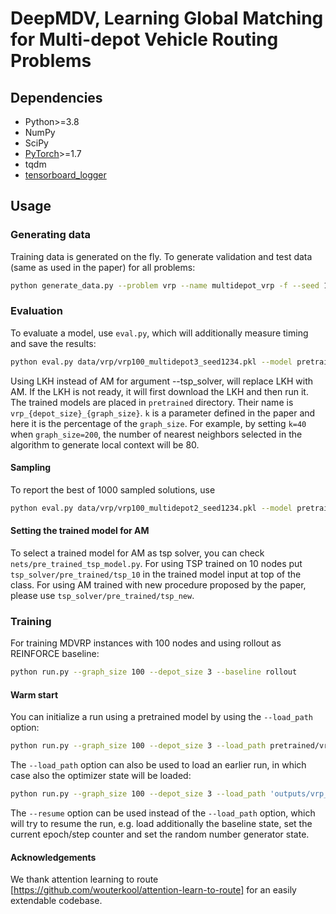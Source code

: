 # DeepMDV, Learning Global Matching for Multi-depot Vehicle Routing Problems


## Dependencies

* Python>=3.8
* NumPy
* SciPy
* [PyTorch](http://pytorch.org/)>=1.7
* tqdm
* [tensorboard_logger](https://github.com/TeamHG-Memex/tensorboard_logger)

## Usage

### Generating data

Training data is generated on the fly. To generate validation and test data (same as used in the paper) for all problems:
```bash
python generate_data.py --problem vrp --name multidepot_vrp -f --seed 1234 --depot_size 3
```

### Evaluation
To evaluate a model, use `eval.py`, which will additionally measure timing and save the results:
```bash
python eval.py data/vrp/vrp100_multidepot3_seed1234.pkl --model pretrained/vrp_3_100/ --decode_strategy greedy  --eval_batch_size 1 -k 50  --tsp_solver AM
```
Using LKH instead of AM for argument --tsp_solver, will replace LKH with AM. If the LKH is not ready, it will first download the LKH and then run it. The trained models are placed in `pretrained` directory. Their name is `vrp_{depot_size}_{graph_size}`. `k` is a parameter defined in the paper and here it is the percentage of the `graph_size`. For example, by setting `k=40` when `graph_size=200`, the number of nearest neighbors selected in the algorithm to generate local context will be 80.  

#### Sampling
To report the best of 1000 sampled solutions, use
```bash
python eval.py data/vrp/vrp100_multidepot2_seed1234.pkl --model pretrained/vrp_2_100/ --decode_strategy sample --width 1000 --eval_batch_size 1 -k 50  --tsp_solver AM  
```

#### Setting the trained model for AM
To select a trained model for AM as tsp solver, you can check `nets/pre_trained_tsp_model.py`. For using TSP trained on 10 nodes put `tsp_solver/pre_trained/tsp_10` in the trained model input at top of the class. For using AM trained with new procedure proposed by the paper, please use `tsp_solver/pre_trained/tsp_new`.
### Training

For training MDVRP instances with 100 nodes and using rollout as REINFORCE baseline:
```bash
python run.py --graph_size 100 --depot_size 3 --baseline rollout  
```

#### Warm start
You can initialize a run using a pretrained model by using the `--load_path` option:
```bash
python run.py --graph_size 100 --depot_size 3 --load_path pretrained/vrp_100/epoch-99.pt
```

The `--load_path` option can also be used to load an earlier run, in which case also the optimizer state will be loaded:
```bash
python run.py --graph_size 100 --depot_size 3 --load_path 'outputs/vrp_100/vrp100_rollout_{datetime}/epoch-0.pt'
```

The `--resume` option can be used instead of the `--load_path` option, which will try to resume the run, e.g. load additionally the baseline state, set the current epoch/step counter and set the random number generator state.

#### Acknowledgements

We thank attention learning to route [https://github.com/wouterkool/attention-learn-to-route] for an easily extendable codebase.